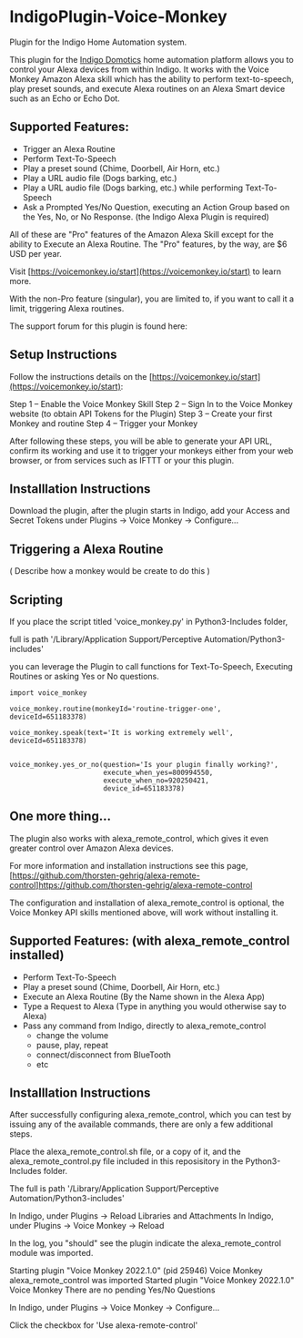 # IndigoPlugin-Voice-Monkey
Plugin for the Indigo Home Automation system. 

This plugin for the [Indigo Domotics](http://www.indigodomo.com/) home automation platform allows you to control your Alexa devices from within Indigo. It works with the Voice Monkey Amazon Alexa skill which has the ability to perform text-to-speech, play preset sounds, and execute Alexa routines on an Alexa Smart device such as an Echo or Echo Dot.

## Supported Features:

- Trigger an Alexa Routine
- Perform Text-To-Speech
- Play a preset sound (Chime, Doorbell, Air Horn, etc.)
- Play a URL audio file (Dogs barking, etc.)
- Play a URL audio file (Dogs barking, etc.) while performing Text-To-Speech
- Ask a Prompted Yes/No Question, executing an Action Group based on the Yes, No, or No Response. (the Indigo Alexa Plugin is required)

All of these are "Pro" features of the Amazon Alexa Skill except for the ability to Execute an Alexa Routine. The "Pro" features, by the way, are $6 USD per year. 

Visit [https://voicemonkey.io/start](https://voicemonkey.io/start) to learn more.

With the non-Pro feature (singular), you are limited to, if you want to call it a limit, triggering Alexa routines. 


The support forum for this plugin is found here: 

## Setup Instructions

Follow the instructions details on the [https://voicemonkey.io/start](https://voicemonkey.io/start):

Step 1 – Enable the Voice Monkey Skill
Step 2 – Sign In to the Voice Monkey website (to obtain API Tokens for the Plugin)
Step 3 – Create your first Monkey and routine
Step 4 – Trigger your Monkey

After following these steps, you will be able to generate your API URL, confirm its working and use it to trigger your monkeys either from your web browser, or from services such as IFTTT or your this plugin.


## Installlation Instructions

Download the plugin, after the plugin starts in Indigo, add your Access and Secret Tokens under Plugins -> Voice Monkey -> Configure...


## Triggering a Alexa Routine

( Describe how a monkey would be create to do this )



## Scripting

 If you place the script titled 'voice_monkey.py' in Python3-Includes folder,

 full is path '/Library/Application Support/Perceptive Automation/Python3-includes'

 you can leverage the Plugin to call functions for Text-To-Speech, Executing Routines or asking Yes or No questions.

    import voice_monkey 

    voice_monkey.routine(monkeyId='routine-trigger-one', deviceId=651183378)

    voice_monkey.speak(text='It is working extremely well', deviceId=651183378)


    voice_monkey.yes_or_no(question='Is your plugin finally working?',
                           execute_when_yes=800994550,
                           execute_when_no=920250421,
                           device_id=651183378)


## One more thing...

The plugin also works with alexa_remote_control, which gives it even greater control over Amazon Alexa devices.

For more information and installation instructions see this page, [https://github.com/thorsten-gehrig/alexa-remote-control]https://github.com/thorsten-gehrig/alexa-remote-control

The configuration and installation of alexa_remote_control is optional, the Voice Monkey API skills mentioned above, will work without installing it.


## Supported Features: (with alexa_remote_control installed)

- Perform Text-To-Speech
- Play a preset sound (Chime, Doorbell, Air Horn, etc.)
- Execute an Alexa Routine (By the Name shown in the Alexa App)
- Type a Request to Alexa (Type in anything you would otherwise say to Alexa)
- Pass any command from Indigo, directly to alexa_remote_control
    - change the volume
    - pause, play, repeat
    - connect/disconnect from BlueTooth
    - etc


## Installlation Instructions

After successfully configuring alexa_remote_control, which you can test by issuing any of the available commands, there are only a few additional steps.

Place the alexa_remote_control.sh file, or a copy of it, and the alexa_remote_control.py file included in this reposisitory in the Python3-Includes folder.

The full is path '/Library/Application Support/Perceptive Automation/Python3-includes'

In Indigo, under Plugins -> Reload Libraries and Attachments
In Indigo, under Plugins -> Voice Monkey -> Reload

In the log, you "should" see the plugin indicate the alexa_remote_control module was imported.

   Starting plugin "Voice Monkey 2022.1.0" (pid 25946)
   Voice Monkey                    alexa_remote_control was imported
   Started plugin "Voice Monkey 2022.1.0"
   Voice Monkey                    There are no pending Yes/No Questions

In Indigo, under Plugins -> Voice Monkey -> Configure...

Click the checkbox for 'Use alexa-remote-control'









